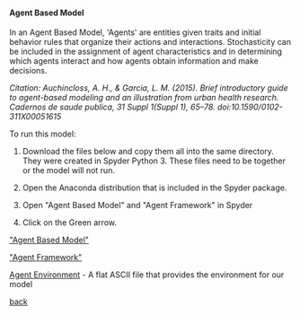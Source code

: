 <h4>Agent Based Model</h4>

<p>In an Agent Based Model, 'Agents' are entities given traits and initial behavior rules that organize their actions and interactions. Stochasticity can be included in the assignment of agent characteristics and in determining which agents interact and how agents obtain information and make decisions.</p>
 

*Citation: Auchincloss, A. H., & Garcia, L. M. (2015). Brief introductory guide to agent-based modeling and an illustration from urban health research. Cadernos de saude publica, 31 Suppl 1(Suppl 1), 65–78. doi:10.1590/0102-311X00051615*


To run this model: 

1. Download the files below and copy them all into the same directory.  They were created in Spyder Python 3. These files need to be together or the model will not run.   
 
2. Open the Anaconda distribution that is included in the Spyder package.

3. Open "Agent Based Model" and "Agent Framework"  in Spyder

4. Click on the Green arrow.


<a href="https://github.com/jlablacker/GEOG5991-Portfolio/blob/master/agent_based_model_v10.py" download>"Agent Based Model"</a>


<a href="https://github.com/jlablacker/GEOG5991-Python-Code/blob/master/agentframework_v3.py" download>"Agent Framework"</a>
 

<a href="https://github.com/jlablacker/GEOG5991-Python-Code/blob/master/in%20(1).txt" download="in%20(1)">Agent Environment</a> - A flat ASCII file that provides the environment for our model




<a href="https://jlablacker.github.io/GEOG5991-Portfolio/Index.html">back</a>
